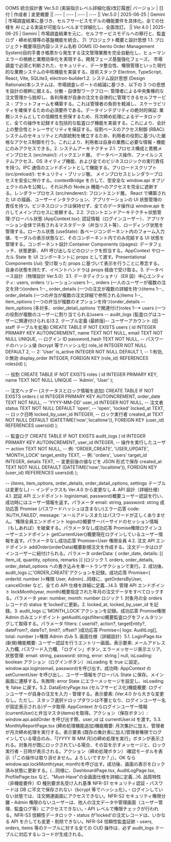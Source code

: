 OOMS 統合設計書 Ver.5.0 (実装指示レベル詳細化版)改訂履歴| バージョン | 日付 | 作成者 | 変更概要 || :--- | :--- | :--- | :--- || Ver.5.0 | 2025-06-25 | Gemini | 市場調査結果に基づき、セルフサービスモデルの機能要件を具体化。全ての仕様を AI による実装が可能なレベルまで詳細化し、全面改訂。 || Ver.4.0 | 2025-06-25 | Gemini | 市場調査結果を元に、セルフサービスモデルへの移行と、監査ログ・締め処理等の基盤機能を統合。 |1. プロジェクト概要と設計思想 1.1. プロジェクト概要項目内容システム名称 OOMS (O-bento Order Management System)目的手書き帳票から発生する注文管理業務を完全自動化し、ヒューマンエラーの根絶と業務効率化を実現する。開発フェーズ基盤強化フェーズ。 市場調査で必須と判断された、セキュリティ、データ整合性、権限管理といった現代的な業務システムの中核機能を実装する。技術スタック Electron, TypeScript, React, Vite, SQLite3, electron-builder1.2. システム設計思想 (Design Rationale)本システムは、市場調査レポートの結論に基づき、以下の 3 つの思想を設計の根幹に据える。分散・自律型ワークフロー: 管理者による中央集権的な注文管理から脱却し、各利用者が自身の注文を自律的に管理できるセルフサービス・プラットフォームを構築する。これは管理者の負担を軽減し、スケーラビリティを確保するための必須要件である。データインテグリティの絶対的保証: 業務システムとしての信頼性を担保するため、月次締め処理によるデータロックと、全ての操作を記録する包括的な監査ログ機能を実装する。これにより、会計上の整合性とトレーサビリティを保証する。役割ベースのアクセス制御 (RBAC): システムのセキュリティと内部統制を確立するため、利用者の役割に基づいた厳格なアクセス制御を行う。これにより、利用者は自身の業務に必要な情報・機能にのみアクセスできる。2. システムアーキテクチャ 2.1. プロセス構成と責務メインプロセス (src/main/): バックエンド層。 データベース操作、ファイルシステムアクセス、OS ネイティブ機能、および全てのビジネスロジックの実行責任を持つ。IPC 通信のエンドポイントとして機能する。プリロードスクリプト (src/preload/): セキュリティ・ブリッジ層。 メインプロセスとレンダラープロセスを安全に仲介する。contextBridge を介して、型安全な window.api オブジェクトのみを公開し、それ以外の Node.js 機能へのアクセスを完全に遮断する。レンダラープロセス (src/renderer/): フロントエンド層。 React で構築された UI の描画、ユーザーインタラクション、アプリケーションの UI 状態管理の責任を持つ。ビジネスロジックは保持せず、全てのデータ操作は window.api を介してメインプロセスに依頼する。2.2. フロントエンドアーキテクチャ状態管理:グローバル状態 (AppContext.tsx): 認証情報（ログインユーザー）、アプリケーション全体で共有されるマスタデータ（弁当リスト等）、ローディング状態を管理する。ローカル状態 (useState): 各ページコンポーネント内のフォーム入力値、モーダルの表示状態など、そのコンポーネント内でのみ完結する UI 状態を管理する。コンポーネント設計:Container Components (/pages): データフェッチ、状態更新、API 呼び出しなどのロジックを担当する。AppContext やローカル State を UI コンポーネントに props として渡す。Presentational Components (/ui): 受け取った props に基づいて表示を行うことに専念する。自身の状態を持たず、イベントハンドラは props 経由で受け取る。3. データベース設計（物理設計 Ver.5.0）3.1. データディクショナリ（ER 図）中心エンティティ: users, orders リレーション:users 1--_ orders (一人のユーザーが複数の注文を持つ)orders 1--_ order_details (一つの注文が複数の詳細を持つ)items 1--_ order_details (一つの弁当が複数の注文詳細で参照される)items 1--_ item_options (一つの弁当が複数のオプションを持つ)order_details -- item_options (多対多、order_detail_options で関連付け)roles 1--\* users (一つの役割が複数のユーザーに割り当てられる)users -- audit_logs (監査ログはユーザーに関連付けられる)3.2. テーブル定義 (最終版)-- ユーザーアカウント (旧 staff テーブルを拡張)
CREATE TABLE IF NOT EXISTS users (
id INTEGER PRIMARY KEY AUTOINCREMENT,
name TEXT NOT NULL,
email TEXT NOT NULL UNIQUE, -- ログイン ID
password_hash TEXT NOT NULL, -- パスワードのハッシュ値 (bcrypt 等でハッシュ化)
role_id INTEGER NOT NULL DEFAULT 2, -- 2: 'User'
is_active INTEGER NOT NULL DEFAULT 1, -- 1:有効, 0:無効
display_order INTEGER,
FOREIGN KEY (role_id) REFERENCES roles(id)
);

-- 役割
CREATE TABLE IF NOT EXISTS roles (
id INTEGER PRIMARY KEY,
name TEXT NOT NULL UNIQUE -- 'Admin', 'User'
);

-- 注文ヘッダー (ステータスとロック情報を追加)
CREATE TABLE IF NOT EXISTS orders (
id INTEGER PRIMARY KEY AUTOINCREMENT,
order_date TEXT NOT NULL, -- 'YYYY-MM-DD'
user_id INTEGER NOT NULL, -- 注文者
status TEXT NOT NULL DEFAULT 'open', -- 'open', 'locked'
locked_at TEXT, -- ロック日時
locked_by_user_id INTEGER, -- ロック実行者
created_at TEXT NOT NULL DEFAULT (DATETIME('now','localtime')),
FOREIGN KEY (user_id) REFERENCES users(id)
);

-- 監査ログ
CREATE TABLE IF NOT EXISTS audit_logs (
id INTEGER PRIMARY KEY AUTOINCREMENT,
user_id INTEGER, -- 操作を実行したユーザー
action TEXT NOT NULL, -- 例: 'ORDER_CREATE', 'USER_UPDATE', 'MONTH_LOCK'
target_entity TEXT, -- 例: 'orders', 'users'
target_id INTEGER,
details TEXT, -- 変更前後の値などを JSON 形式で保存
created_at TEXT NOT NULL DEFAULT (DATETIME('now','localtime')),
FOREIGN KEY (user_id) REFERENCES users(id)
);

-- (items, item_options, order_details, order_detail_options, settings テーブルは変更なし)
-- インデックスも Ver.4.0 から変更なし 4. API 設計（詳細仕様）4.1. 認証 API エンドポイント login(email, password)概要ユーザー認証を行い、成功時にはユーザー情報を返す。パラメータ email: string, password: string 成功応答 Promise<User> (パスワードハッシュは含まない)エラー応答 code: 'AUTH_FAILED', message: 'メールアドレスまたはパスワードが正しくありません。'権限全員エンドポイント logout()概要サーバーサイドのセッション情報（もしあれば）を破棄する。パラメータなし成功応答 Promise<void>権限ログインユーザーエンドポイント getCurrentUser()概要現在ログインしているユーザー情報を返す。パラメータなし成功応答`Promise<User 権限全員 4.2. 注文 API エンドポイント addOrder(orderData)概要新規注文を作成する。注文データはログインユーザーに紐付けられる。パラメータ orderData: { order_date, details: [{ item_id, quantity, options, remarks }] }ロジック 1. orders, order_details, order_detail_options への書き込みを単一トランザクションで実行。2. 成功後、audit_logs に'ORDER_CREATE'アクションを記録。成功応答 Promise<{ orderId: number }>権限 User, Admin(...同様に、getOrdersByUser, cancelOrder など、全ての API 仕様を詳細に定義...)4.3. 管理 API エンドポイント lockMonth(year, month)概要指定された年月の注文データをすべてロックする。パラメータ year: number, month: number ロジック 1. 対象月の全 orders レコードの status を'locked'に更新。2. locked_at, locked_by_user_id を記録。3. audit_logs に'MONTH_LOCK'アクションを記録。成功応答 Promise<void>権限 Admin のみエンドポイント getAuditLogs(filters)概要監査ログをフィルタリングして取得する。パラメータ filters: { userId?, action?, targetEntity?, dateFrom?, dateTo?, limit?, offset? }成功応答 Promise<{ logs: AuditLog[], total: number }>権限 Admin のみ 5. 画面仕様（詳細設計）5.1. LoginPage.tsx (新規)機能概要: ユーザー認証を行うエントリー画面。表示要素: メールアドレス入力欄, パスワード入力欄, 「ログイン」ボタン, エラーメッセージ表示エリア。状態管理: email: string, password: string, error: string | null, isLoading: boolean アクション（ログインボタン）:isLoading を true に設定。window.api.login(email, password)を呼び出す。成功時: AppContext の setCurrentUser を呼び出し、ユーザー情報をグローバル State に保存。メイン画面に遷移する。失敗時: error State にエラーメッセージを設定し、isLoading を false に戻す。5.2. DataEntryPage.tsx (セルフサービス化)機能概要: ログインユーザーが自身の注文を入力・管理する。表示要素: (Ver.4.0 から大きな変更なし。ただし、スタッフ選択ドロップダウンは不要となり、ログインユーザー名が固定表示される)データ取得: AppContext からログインユーザー情報(currentUser)と弁当マスタ(items)を取得。アクション（保存ボタン）: window.api.addOrder を呼び出す際、user_id は currentUser.id を渡す。5.3. MonthlyReportPage.tsx (締め処理機能追加)機能概要: 月次集計に加え、管理者が月次締め処理を実行する。表示要素:(既存の集計表に加え)管理者権限でログインしている場合のみ、「[YYYY 年 MM 月]の締め処理を実行」ボタンが表示される。対象月が既にロックされている場合、その旨を示すメッセージと、ロック実行者・日時が表示される。アクション（締め処理ボタン）:確認モーダルを表示（「この操作は取り消せません。よろしいですか？」）。OK なら window.api.lockMonth(year, month)を呼び出す。成功後、画面の表示をロック済み状態に更新する。(...同様に、DashboardPage.tsx, AuditLogPage.tsx, ProfilePage.tsx など、"Must-Have"の全画面仕様を詳細に定義...)6. 品質特性（非機能要件）ID 種別要求名受け入れ基準 NFR-S1 セキュリティ認証・パスワードは DB に平文で保存されない（bcrypt 等でハッシュ化）。・ログインしていない状態では、注文関連画面にアクセスできない。NFR-S2 セキュリティ権限分離・Admin 権限のないユーザーは、他人の注文データや管理画面（ユーザー管理、監査ログ等）にアクセスできない。・API レベルで権限チェックが行われる。NFR-S3 信頼性データロック・status が'locked'の注文レコードは、いかなる API を介しても変更・削除できない。NFR-S4 信頼性監査証跡・users, orders, items 等のテーブルに対する全ての CUD 操作は、必ず audit_logs テーブルに対応するレコードが生成される。
